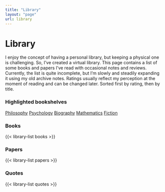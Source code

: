 ```yaml
---
title: "Library"
layout: "page"
url: library
---
```


# Library

I enjoy the concept of having a personal library, but keeping a physical one is challenging.
So, I’ve created a virtual library.
This page contains a list of some books and papers I’ve read with occasional notes and reviews.
Currently, the list is quite incomplete, but I’m slowly and steadily expanding it using my old archive notes.
Ratings usually reflect my perception at the moment of reading and can be changed later.
Sorted first by rating, then by title.

### Highlighted bookshelves

<a class="label-link" href="{{< ref philosophy >}}#books">Philosophy</a>
<a class="label-link" href="{{< ref psychology >}}#books">Psychology</a>
<a class="label-link" href="{{< ref biography >}}#books">Biography</a>
<a class="label-link" href="{{< ref mathematics >}}#books">Mathematics</a>
<a class="label-link" href="{{< ref fiction >}}#books">Fiction</a>

### Books

{{< library-list books >}}

### Papers

{{< library-list papers >}}

### Quotes

{{< library-list quotes >}}
